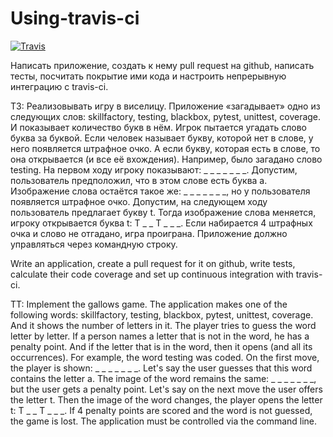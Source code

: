 # Using-travis-ci

[![Travis][build-badge]][build]

[build-badge]: https://img.shields.io/travis/Artur-Sukhytskyi/E1.12/master.png?style=flat-square

[build]: https://travis-ci.org/Artur-Sukhytskyi/E1.12

Написать приложение, создать к нему pull request на github, написать тесты, посчитать покрытие ими кода и настроить непрерывную интеграцию с travis-ci.

ТЗ:
Реализовывать игру в виселицу. Приложение «загадывает» одно из следующих слов: skillfactory, testing, blackbox, pytest, unittest, coverage. И показывает количество букв в нём.
  Игрок пытается угадать слово буква за буквой. Если человек называет букву, которой нет в слове, у него появляется штрафное очко. А если букву, которая есть в слове, то она открывается (и все её вхождения).
  Например, было загадано слово testing. На первом ходу игроку показывают: _ _ _ _ _ _ _.
  Допустим, пользователь предположил, что в этом слове есть буква a. Изображение слова остаётся такое же: _ _ _ _ _ _ _, но у пользователя появляется штрафное очко.
  Допустим, на следующем ходу пользователь предлагает букву t. Тогда изображение слова меняется, игроку открывается буква t: T _ _ T _ _ _.
  Если набирается 4 штрафных очка и слово не отгадано, игра проиграна.
  Приложение должно управляться через командную строку.

Write an application, create a pull request for it on github, write tests, calculate their code coverage and set up continuous integration with travis-ci.

TT:
Implement the gallows game. The application makes one of the following words: skillfactory, testing, blackbox, pytest, unittest, coverage. And it shows the number of letters in it.
  The player tries to guess the word letter by letter. If a person names a letter that is not in the word, he has a penalty point. And if the letter that is in the word, then it opens (and all its occurrences).
  For example, the word testing was coded. On the first move, the player is shown: _ _ _ _ _ _ _.
  Let's say the user guesses that this word contains the letter a. The image of the word remains the same: _ _ _ _ _ _ _, but the user gets a penalty point.
  Let's say on the next move the user offers the letter t. Then the image of the word changes, the player opens the letter t: T _ _ T _ _ _.
  If 4 penalty points are scored and the word is not guessed, the game is lost.
  The application must be controlled via the command line.
